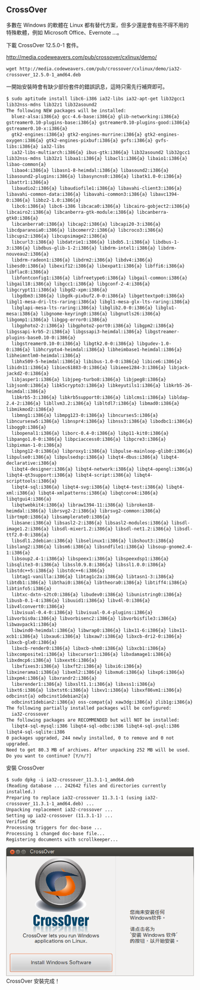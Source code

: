 
## CrossOver

多數在 Windows 的軟體在 Linux 都有替代方案，但多少還是會有些不得不用的特殊軟體，例如 Microsoft Office、Evernote ...。

下載 CrossOver 12.5.0-1 套件。

http://media.codeweavers.com/pub/crossover/cxlinux/demo/

	wget http://media.codeweavers.com/pub/crossover/cxlinux/demo/ia32-crossover_12.5.0-1_amd64.deb
 
一開始安裝時會有缺少部份套件的錯誤訊息，這時只需先行補齊即可。

	$ sudo aptitude install libc6-i386 ia32-libs ia32-apt-get lib32gcc1 lib32nss-mdns lib32z1 lib32asound2 
	The following NEW packages will be installed:
	  bluez-alsa:i386{a} gcc-4.6-base:i386{a} glib-networking:i386{a} gstreamer0.10-plugins-base:i386{a} gstreamer0.10-plugins-good:i386{a} gstreamer0.10-x:i386{a} 
	  gtk2-engines:i386{a} gtk2-engines-murrine:i386{a} gtk2-engines-oxygen:i386{a} gtk2-engines-pixbuf:i386{a} gvfs:i386{a} gvfs-libs:i386{a} ia32-libs 
	  ia32-libs-multiarch:i386{a} ibus-gtk:i386{a} lib32asound2 lib32gcc1 lib32nss-mdns lib32z1 libaa1:i386{a} libacl1:i386{a} libaio1:i386{a} libao-common{a} 
	  libao4:i386{a} libasn1-8-heimdal:i386{a} libasound2:i386{a} libasound2-plugins:i386{a} libasyncns0:i386{a} libatk1.0-0:i386{a} libattr1:i386{a} 
	  libaudio2:i386{a} libaudiofile1:i386{a} libavahi-client3:i386{a} libavahi-common-data:i386{a} libavahi-common3:i386{a} libavc1394-0:i386{a} libbz2-1.0:i386{a} 
	  libc6:i386{a} libc6-i386 libcaca0:i386{a} libcairo-gobject2:i386{a} libcairo2:i386{a} libcanberra-gtk-module:i386{a} libcanberra-gtk0:i386{a} 
	  libcanberra0:i386{a} libcap2:i386{a} libcapi20-3:i386{a} libcdparanoia0:i386{a} libcomerr2:i386{a} libcroco3:i386{a} libcups2:i386{a} libcupsimage2:i386{a} 
	  libcurl3:i386{a} libdatrie1:i386{a} libdb5.1:i386{a} libdbus-1-3:i386{a} libdbus-glib-1-2:i386{a} libdrm-intel1:i386{a} libdrm-nouveau2:i386{a} 
	  libdrm-radeon1:i386{a} libdrm2:i386{a} libdv4:i386{a} libesd0:i386{a} libexif12:i386{a} libexpat1:i386{a} libffi6:i386{a} libflac8:i386{a} 
	  libfontconfig1:i386{a} libfreetype6:i386{a} libgail-common:i386{a} libgail18:i386{a} libgcc1:i386{a} libgconf-2-4:i386{a} libgcrypt11:i386{a} libgd2-xpm:i386{a} 
	  libgdbm3:i386{a} libgdk-pixbuf2.0-0:i386{a} libgettextpo0:i386{a} libgl1-mesa-dri-lts-raring:i386{a} libgl1-mesa-glx-lts-raring:i386{a} 
	  libglapi-mesa-lts-raring:i386{a} libglib2.0-0:i386{a} libglu1-mesa:i386{a} libgnome-keyring0:i386{a} libgnutls26:i386{a} libgomp1:i386{a} libgpg-error0:i386{a} 
	  libgphoto2-2:i386{a} libgphoto2-port0:i386{a} libgpm2:i386{a} libgssapi-krb5-2:i386{a} libgssapi3-heimdal:i386{a} libgstreamer-plugins-base0.10-0:i386{a} 
	  libgstreamer0.10-0:i386{a} libgtk2.0-0:i386{a} libgudev-1.0-0:i386{a} libhcrypto4-heimdal:i386{a} libheimbase1-heimdal:i386{a} libheimntlm0-heimdal:i386{a} 
	  libhx509-5-heimdal:i386{a} libibus-1.0-0:i386{a} libice6:i386{a} libidn11:i386{a} libiec61883-0:i386{a} libieee1284-3:i386{a} libjack-jackd2-0:i386{a} 
	  libjasper1:i386{a} libjpeg-turbo8:i386{a} libjpeg8:i386{a} libjson0:i386{a} libk5crypto3:i386{a} libkeyutils1:i386{a} libkrb5-26-heimdal:i386{a} 
	  libkrb5-3:i386{a} libkrb5support0:i386{a} liblcms1:i386{a} libldap-2.4-2:i386{a} libllvm3.2:i386{a} libltdl7:i386{a} libmad0:i386{a} libmikmod2:i386{a} 
	  libmng1:i386{a} libmpg123-0:i386{a} libncurses5:i386{a} libncursesw5:i386{a} libnspr4:i386{a} libnss3:i386{a} libodbc1:i386{a} libogg0:i386{a} 
	  libopenal1:i386{a} liborc-0.4-0:i386{a} libp11-kit0:i386{a} libpango1.0-0:i386{a} libpciaccess0:i386{a} libpcre3:i386{a} libpixman-1-0:i386{a} 
	  libpng12-0:i386{a} libproxy1:i386{a} libpulse-mainloop-glib0:i386{a} libpulse0:i386{a} libpulsedsp:i386{a} libqt4-dbus:i386{a} libqt4-declarative:i386{a} 
	  libqt4-designer:i386{a} libqt4-network:i386{a} libqt4-opengl:i386{a} libqt4-qt3support:i386{a} libqt4-script:i386{a} libqt4-scripttools:i386{a} 
	  libqt4-sql:i386{a} libqt4-svg:i386{a} libqt4-test:i386{a} libqt4-xml:i386{a} libqt4-xmlpatterns:i386{a} libqtcore4:i386{a} libqtgui4:i386{a} 
	  libqtwebkit4:i386{a} libraw1394-11:i386{a} libroken18-heimdal:i386{a} librsvg2-2:i386{a} librsvg2-common:i386{a} librtmp0:i386{a} libsamplerate0:i386{a} 
	  libsane:i386{a} libsasl2-2:i386{a} libsasl2-modules:i386{a} libsdl-image1.2:i386{a} libsdl-mixer1.2:i386{a} libsdl-net1.2:i386{a} libsdl-ttf2.0-0:i386{a} 
	  libsdl1.2debian:i386{a} libselinux1:i386{a} libshout3:i386{a} libslang2:i386{a} libsm6:i386{a} libsndfile1:i386{a} libsoup-gnome2.4-1:i386{a} 
	  libsoup2.4-1:i386{a} libspeex1:i386{a} libspeexdsp1:i386{a} libsqlite3-0:i386{a} libssl0.9.8:i386{a} libssl1.0.0:i386{a} libstdc++5:i386{a} libstdc++6:i386{a} 
	  libtag1-vanilla:i386{a} libtag1c2a:i386{a} libtasn1-3:i386{a} libtdb1:i386{a} libthai0:i386{a} libtheora0:i386{a} libtiff4:i386{a} libtinfo5:i386{a} 
	  libtxc-dxtn-s2tc0:i386{a} libudev0:i386{a} libunistring0:i386{a} libusb-0.1-4:i386{a} libuuid1:i386{a} libv4l-0:i386{a} libv4lconvert0:i386{a} 
	  libvisual-0.4-0:i386{a} libvisual-0.4-plugins:i386{a} libvorbis0a:i386{a} libvorbisenc2:i386{a} libvorbisfile3:i386{a} libwavpack1:i386{a} 
	  libwind0-heimdal:i386{a} libwrap0:i386{a} libx11-6:i386{a} libx11-xcb1:i386{a} libxau6:i386{a} libxaw7:i386{a} libxcb-dri2-0:i386{a} libxcb-glx0:i386{a} 
	  libxcb-render0:i386{a} libxcb-shm0:i386{a} libxcb1:i386{a} libxcomposite1:i386{a} libxcursor1:i386{a} libxdamage1:i386{a} libxdmcp6:i386{a} libxext6:i386{a} 
	  libxfixes3:i386{a} libxft2:i386{a} libxi6:i386{a} libxinerama1:i386{a} libxml2:i386{a} libxmu6:i386{a} libxp6:i386{a} libxpm4:i386{a} libxrandr2:i386{a} 
	  libxrender1:i386{a} libxslt1.1:i386{a} libxss1:i386{a} libxt6:i386{a} libxtst6:i386{a} libxv1:i386{a} libxxf86vm1:i386{a} odbcinst{a} odbcinst1debian2{a} 
	  odbcinst1debian2:i386{a} oss-compat{a} xaw3dg:i386{a} zlib1g:i386{a} 
	The following partially installed packages will be configured:
	  ia32-crossover 
	The following packages are RECOMMENDED but will NOT be installed:
	  libqt4-sql-mysql:i386 libqt4-sql-odbc:i386 libqt4-sql-psql:i386 libqt4-sql-sqlite:i386 
	0 packages upgraded, 244 newly installed, 0 to remove and 0 not upgraded.
	Need to get 80.3 MB of archives. After unpacking 252 MB will be used.
	Do you want to continue? [Y/n/?]

安裝 CrossOver

	$ sudo dpkg -i ia32-crossover_11.3.1-1_amd64.deb 
	(Reading database ... 242642 files and directories currently installed.)
	Preparing to replace ia32-crossover 11.3.1-1 (using ia32-crossover_11.3.1-1_amd64.deb) ...
	Unpacking replacement ia32-crossover ...
	Setting up ia32-crossover (11.3.1-1) ...
	Verified OK
	Processing triggers for doc-base ...
	Processing 1 changed doc-base file...
	Registering documents with scrollkeeper...

![2013-09-16-crowser-01.png](imgs/2013-09-16-crowser-01.png "2013-09-16-crowser-01.png")
CrossOver 安裝完成！

